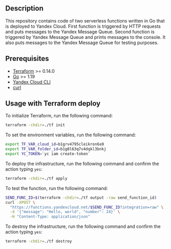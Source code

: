 ## Description

This repository contains code of two serverless functions written in Go that is deployed to Yandex Cloud.
First function is triggered by HTTP requests and puts messages to the Yandex Message Queue.
Second function is triggered by Yandex Message Queue and prints messages to the console. It also
puts messages to the Yandex Message Queue for testing purposes.

## Prerequisites

* [Terraform](https://www.terraform.io/downloads.html) >= 0.14.0
* [Go](https://golang.org/doc/install) >= 1.19
* [Yandex Cloud CLI](https://cloud.yandex.ru/docs/cli/quickstart)
* [curl](https://curl.se/download.html)

## Usage with Terraform deploy

To initialize Terraform, run the following command:

```bash
terraform -chdir=./tf init
```

To set the environment variables, run the following command:

```bash
export TF_VAR_cloud_id=b1grv4795cleikron6a9
export TF_VAR_folder_id=b1g8l63q7v4dqkl3bnkj
export YC_TOKEN=`yc iam create-token`
```

To deploy the infrastructure, run the following command and confirm the action typing `yes`:

```bash
terraform -chdir=./tf apply
```

To test the function, run the following command:

```bash
SEND_FUNC_ID=$(terraform -chdir=./tf output -raw send_function_id)
curl -XPOST \
  "https://functions.yandexcloud.net/$SEND_FUNC_ID?integration=raw" \
  -d '{"message": "Hello, world", "number": 24}' \
  -H "Content-Type: application/json"
```

To destroy the infrastructure, run the following command and confirm the action typing `yes`:

```bash
terraform -chdir=./tf destroy
```